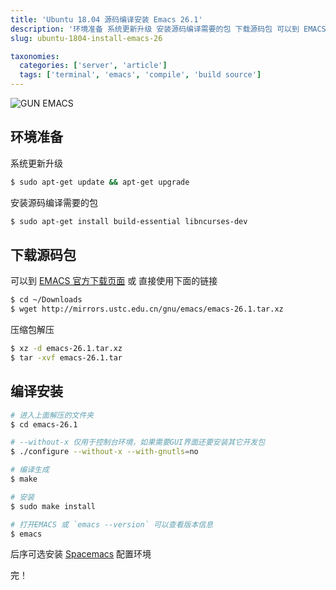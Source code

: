 ```yaml
---
title: 'Ubuntu 18.04 源码编译安装 Emacs 26.1'
description: '环境准备 系统更新升级 安装源码编译需要的包 下载源码包 可以到 EMACS官方下载页面 或 直接使用下面的链接 压缩包解压 编译安装 后序可选...'
slug: ubuntu-1804-install-emacs-26

taxonomies:
  categories: ['server', 'article']
  tags: ['terminal', 'emacs', 'compile', 'build source']
---
```


![GUN EMACS](https://cdn.oicnp.com/images/2024/emacs.webp)

## 环境准备

系统更新升级

```bash
$ sudo apt-get update && apt-get upgrade
```

安装源码编译需要的包

```bash
$ sudo apt-get install build-essential libncurses-dev
```

## 下载源码包

可以到 [EMACS 官方下载页面](https://www.gnu.org/software/emacs/download.html) 或 直接使用下面的链接

```bash
$ cd ~/Downloads
$ wget http://mirrors.ustc.edu.cn/gnu/emacs/emacs-26.1.tar.xz
```

压缩包解压

```bash
$ xz -d emacs-26.1.tar.xz
$ tar -xvf emacs-26.1.tar
```

## 编译安装

```bash
# 进入上面解压的文件夹
$ cd emacs-26.1

# --without-x 仅用于控制台环境，如果需要GUI界面还要安装其它开发包
$ ./configure --without-x --with-gnutls=no

# 编译生成
$ make

# 安装
$ sudo make install

# 打开EMACS 或 `emacs --version` 可以查看版本信息
$ emacs
```

后序可选安装 [Spacemacs](http://spacemacs.org/) 配置环境

完！

